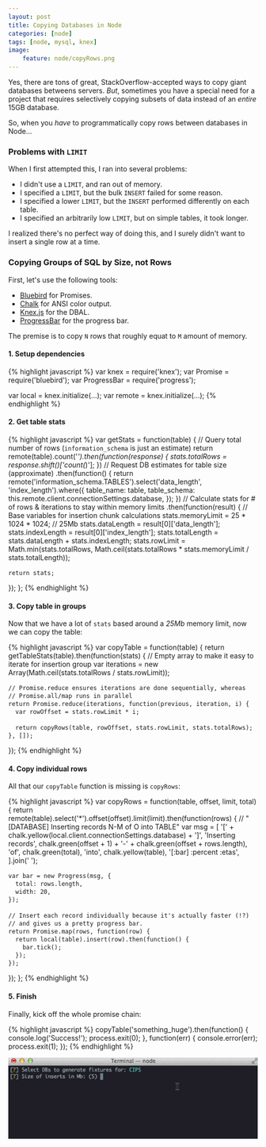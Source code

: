 ```yaml
---
layout: post
title: Copying Databases in Node
categories: [node]
tags: [node, mysql, knex]
image:
    feature: node/copyRows.png
---
```


Yes, there are tons of great, StackOverflow-accepted ways to copy giant databases betweens servers.  *But*, sometimes you have a special need for a project that requires selectively copying subsets of data instead of an *entire* 15GB database.

So, when you *have* to programmatically copy rows between databases in Node...

### Problems with `LIMIT`

When I first attempted this, I ran into several problems:

- I didn't use a `LIMIT`, and ran out of memory.
- I specified a `LIMIT`, but the bulk `INSERT` failed for some reason.
- I specified a lower `LIMIT`, but the `INSERT` performed differently on each table.
- I specified an arbitrarily low `LIMIT`, but on simple tables, it took longer.

I realized there's no perfect way of doing this, and I surely didn't want to insert a single row at a time.

### Copying Groups of SQL by Size, not Rows

First, let's use the following tools:

- [Bluebird][bluebird] for Promises.
- [Chalk][chalk] for ANSI color output.
- [Knex.js][knex] for the DBAL.
- [ProgressBar][progress] for the progress bar.

The premise is to copy `N` rows that roughly equat to `M` amount of memory.

#### 1. Setup dependencies

{% highlight javascript %}
var knex        = require('knex');
var Promise     = require('bluebird');
var ProgressBar = require('progress');

var local   = knex.initialize(...);
var remote  = knex.initialize(...);
{% endhighlight %}

#### 2. Get table stats

{% highlight javascript %}
var getStats = function(table) {
  // Query total number of rows (`information_schema` is just an estimate)
  return remote(table).count('*').then(function(response) {
    stats.totalRows = response.shift()['count(*)'];
  })
  // Request DB estimates for table size (approximate)
  .then(function() {
    return remote('information_schema.TABLES').select('data_length', 'index_length').where({
      table_name:   table,
      table_schema: this.remote.client.connectionSettings.database,
    });
  })
  // Calculate stats for # of rows & iterations to stay within memory limits
  .then(function(result) {
    // Base variables for insertion chunk calculations
    stats.memoryLimit = 25 * 1024 * 1024; // 25Mb
    stats.dataLength  = result[0]['data_length'];
    stats.indexLength = result[0]['index_length'];
    stats.totalLength = stats.dataLength + stats.indexLength;
    stats.rowLimit    = Math.min(stats.totalRows, Math.ceil(stats.totalRows * stats.memoryLimit / stats.totalLength));

    return stats;
  });
};
{% endhighlight %}

#### 3. Copy table in groups

Now that we have a lot of `stats` based around a *25Mb* memory limit, now we can copy the table:

{% highlight javascript %}
var copyTable = function(table) {
  return getTableStats(table).then(function(stats) {
    // Empty array to make it easy to iterate for insertion group
    var iterations = new Array(Math.ceil(stats.totalRows / stats.rowLimit));

    // Promise.reduce ensures iterations are done sequentially, whereas
    // Promise.all/map runs in parallel
    return Promise.reduce(iterations, function(previous, iteration, i) {
      var rowOffset = stats.rowLimit * i;

      return copyRows(table, rowOffset, stats.rowLimit, stats.totalRows);
    }, []);
  });
{% endhighlight %}

#### 4. Copy individual rows

All that our `copyTable` function is missing is `copyRows`:

{% highlight javascript %}
var copyRows = function(table, offset, limit, total) {
  return remote(table).select('*').offset(offset).limit(limit).then(function(rows) {
    // "[DATABASE] Inserting records N-M of O into TABLE"
    var msg = [
      '[' + chalk.yellow(local.client.connectionSettings.database) + ']',
      'Inserting records',
      chalk.green(offset + 1) + '-' + chalk.green(offset + rows.length),
      'of',
      chalk.green(total),
      'into',
      chalk.yellow(table),
      '[:bar] :percent :etas',
    ].join(' ');

    var bar = new Progress(msg, {
      total: rows.length,
      width: 20,
    });

    // Insert each record individually because it's actually faster (!?)
    // and gives us a pretty progress bar.
    return Promise.map(rows, function(row) {
      return local(table).insert(row).then(function() {
        bar.tick();
      });
    });
  });
};
{% endhighlight %}

#### 5. Finish

Finally, kick off the whole promise chain:

{% highlight javascript %}
copyTable('something_huge').then(function() {
  console.log('Success!');
  process.exit(0);
}, function(err) {
  console.error(err);
  process.exit(1);
});
{% endhighlight %}

![demo](/images/node/sql.gif)

[bluebird]: https://github.com/petkaantonov/bluebird/
[chalk]: https://github.com/sindresorhus/chalk
[knex]: http://knexjs.org/
[progress]: https://github.com/visionmedia/node-progress/
